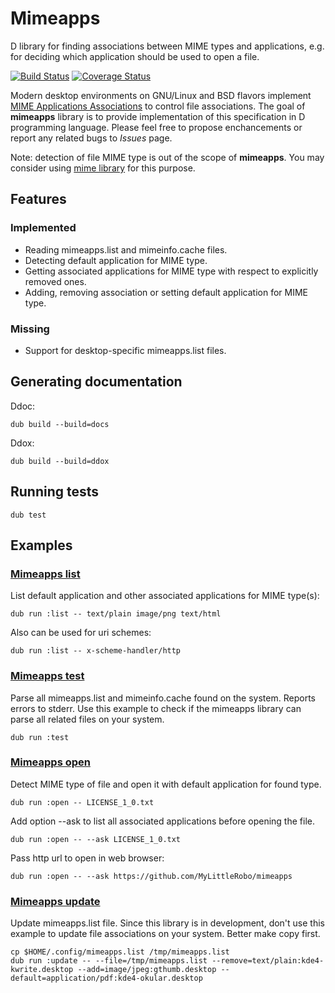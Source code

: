 # Mimeapps

D library for finding associations between MIME types and applications, e.g. for deciding which application should be used to open a file.

[![Build Status](https://travis-ci.org/MyLittleRobo/mimeapps.svg?branch=master)](https://travis-ci.org/MyLittleRobo/mimeapps) [![Coverage Status](https://coveralls.io/repos/github/MyLittleRobo/mimeapps/badge.svg?branch=master)](https://coveralls.io/github/MyLittleRobo/mimeapps?branch=master)

Modern desktop environments on GNU/Linux and BSD flavors implement [MIME Applications Associations](https://www.freedesktop.org/wiki/Specifications/mime-apps-spec/)
to control file associations. The goal of **mimeapps** library is to provide implementation of this specification in D programming language.
Please feel free to propose enchancements or report any related bugs to *Issues* page.

Note: detection of file MIME type is out of the scope of **mimeapps**. You may consider using [mime library](https://github.com/MyLittleRobo/mime) for this purpose.

## Features

### Implemented

* Reading mimeapps.list and mimeinfo.cache files.
* Detecting default application for MIME type.
* Getting associated applications for MIME type with respect to explicitly removed ones.
* Adding, removing association or setting default application for MIME type.

### Missing

* Support for desktop-specific mimeapps.list files.

## Generating documentation

Ddoc:

    dub build --build=docs
    
Ddox:

    dub build --build=ddox
    
## Running tests

    dub test

## Examples

### [Mimeapps list](examples/list/source/app.d)

List default application and other associated applications for MIME type(s):

    dub run :list -- text/plain image/png text/html

Also can be used for uri schemes:

    dub run :list -- x-scheme-handler/http

### [Mimeapps test](examples/test/source/app.d)

Parse all mimeapps.list and mimeinfo.cache found on the system. Reports errors to stderr.
Use this example to check if the mimeapps library can parse all related files on your system.

    dub run :test
    
### [Mimeapps open](examples/open/source/app.d)

Detect MIME type of file and open it with default application for found type.

    dub run :open -- LICENSE_1_0.txt

Add option --ask to list all associated applications before opening the file.

    dub run :open -- --ask LICENSE_1_0.txt

Pass http url to open in web browser:

    dub run :open -- --ask https://github.com/MyLittleRobo/mimeapps

### [Mimeapps update](examples/update/source/app.d)

Update mimeapps.list file. Since this library is in development, don't use this example to update file associations on your system. 
Better make copy first.

    cp $HOME/.config/mimeapps.list /tmp/mimeapps.list
    dub run :update -- --file=/tmp/mimeapps.list --remove=text/plain:kde4-kwrite.desktop --add=image/jpeg:gthumb.desktop --default=application/pdf:kde4-okular.desktop
